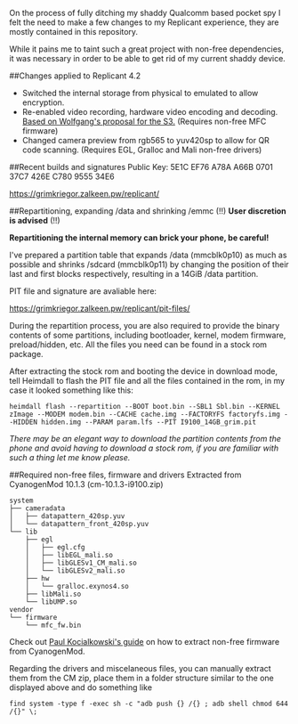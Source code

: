 On the process of fully ditching my shaddy Qualcomm based pocket spy I felt the need to make a few changes to my Replicant experience, they are mostly contained in this repository.

While it pains me to taint such a great project with non-free dependencies, it was necessary in order to be able to get rid of my current shaddy device.

##Changes applied to Replicant 4.2
- Switched the internal storage from physical to emulated to allow encryption.
- Re-enabled video recording, hardware video encoding and decoding. 
[Based on Wolfgang's proposal for the S3.](https://www.mail-archive.com/replicant@lists.osuosl.org/msg00444.html) (Requires non-free MFC firmware)
- Changed camera preview from rgb565 to yuv420sp to allow for QR code scanning. (Requires EGL, Gralloc and Mali non-free drivers)

##Recent builds and signatures
Public Key: 5E1C EF76 A78A A66B 0701 37C7 426E C780 9555 34E6

<https://grimkriegor.zalkeen.pw/replicant/>

##Repartitioning, expanding /data and shrinking /emmc
(!!) **User discretion is advised** (!!)

**Repartitioning the internal memory can brick your phone, be careful!**


I've prepared a partition table that expands /data (mmcblk0p10) as much as possible and shrinks /sdcard (mmcblk0p11) by changing the position of their last and first blocks respectively, resulting in a 14GiB /data partition.

PIT file and signature are avaliable here:

<https://grimkriegor.zalkeen.pw/replicant/pit-files/>

During the repartition process, you are also required to provide the binary contents of some partitions, including bootloader, kernel, modem firmware, preload/hidden, etc. All the files you need can be found in a stock rom package.

After extracting the stock rom and booting the device in download mode, tell Heimdall to flash the PIT file and all the files contained in the rom, in my case it looked something like this:

    heimdall flash --repartition --BOOT boot.bin --SBL1 Sbl.bin --KERNEL zImage --MODEM modem.bin --CACHE cache.img --FACTORYFS factoryfs.img --HIDDEN hidden.img --PARAM param.lfs --PIT I9100_14GB_grim.pit

*There may be an elegant way to download the partition contents from the phone and avoid having to download a stock rom, if you are familiar with such a thing let me know please.*

##Required non-free files, firmware and drivers
Extracted from CyanogenMod 10.1.3 (cm-10.1.3-i9100.zip)

    system
    ├── cameradata
    │   ├── datapattern_420sp.yuv
    │   └── datapattern_front_420sp.yuv
    └── lib
        ├── egl
        │   ├── egl.cfg
        │   ├── libEGL_mali.so
        │   ├── libGLESv1_CM_mali.so
        │   └── libGLESv2_mali.so
        ├── hw
        │   └── gralloc.exynos4.so
        ├── libMali.so
        └── libUMP.so
    vendor
    └── firmware
        └── mfc_fw.bin

Check out [Paul Kocialkowski's guide](http://code.paulk.fr/article16/missing-proprietary-firmwares-in-android-systems) on how to extract non-free firmware from CyanogenMod.

Regarding the drivers and miscelaneous files, you can manually extract them from the CM zip, place them in a folder structure similar to the one displayed above and do something like

    find system -type f -exec sh -c "adb push {} /{} ; adb shell chmod 644 /{}" \;

